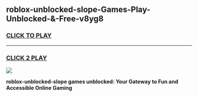 
## roblox-unblocked-slope-Games-Play-Unblocked-&-Free-v8yg8
<h3>
<a href="https://premium76.site?title=roblox-unblocked-slope&ref=24A">CLICK TO PLAY</a></h3>
<hr>

<h3>
<a href="https://premium76.site?title=roblox-unblocked-slope&ref=24A">CLICK 2 PLAY</a>
  
</h3>

<a href="https://premium76.site?title=roblox-unblocked-slope&ref=24A"><img src="https://clearcache.store/games.png"></a>


**roblox-unblocked-slope games unblocked: Your Gateway to Fun and Accessible Online Gaming**
